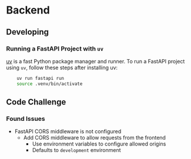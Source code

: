 # Backend

## Developing

### Running a FastAPI Project with `uv`

[uv](https://github.com/astral-sh/uv) is a fast Python package manager and runner. To run a FastAPI project using `uv`, follow these steps after installing uv:

```bash
    uv run fastapi run
    source .venv/bin/activate
```

## Code Challenge

### Found Issues

- FastAPI CORS middleware is not configured
  - Add CORS middleware to allow requests from the frontend
    - Use environment variables to configure allowed origins
    - Defaults to `development` environment

